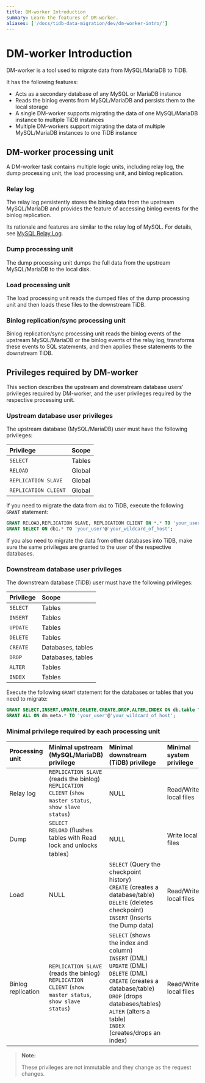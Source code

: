 ```yaml
---
title: DM-worker Introduction
summary: Learn the features of DM-worker.
aliases: ['/docs/tidb-data-migration/dev/dm-worker-intro/']
---
```


# DM-worker Introduction

DM-worker is a tool used to migrate data from MySQL/MariaDB to TiDB.

It has the following features:

- Acts as a secondary database of any MySQL or MariaDB instance
- Reads the binlog events from MySQL/MariaDB and persists them to the local storage
- A single DM-worker supports migrating the data of one MySQL/MariaDB instance to multiple TiDB instances
- Multiple DM-workers support migrating the data of multiple MySQL/MariaDB instances to one TiDB instance

## DM-worker processing unit

A DM-worker task contains multiple logic units, including relay log, the dump processing unit, the load processing unit, and binlog replication.

### Relay log

The relay log persistently stores the binlog data from the upstream MySQL/MariaDB and provides the feature of accessing binlog events for the binlog replication.

Its rationale and features are similar to the relay log of MySQL. For details, see [MySQL Relay Log](https://dev.mysql.com/doc/refman/8.0/en/replica-logs-relaylog.html).

### Dump processing unit

The dump processing unit dumps the full data from the upstream MySQL/MariaDB to the local disk.

### Load processing unit

The load processing unit reads the dumped files of the dump processing unit and then loads these files to the downstream TiDB.

### Binlog replication/sync processing unit

Binlog replication/sync processing unit reads the binlog events of the upstream MySQL/MariaDB or the binlog events of the relay log, transforms these events to SQL statements, and then applies these statements to the downstream TiDB.

## Privileges required by DM-worker

This section describes the upstream and downstream database users' privileges required by DM-worker, and the user privileges required by the respective processing unit.

### Upstream database user privileges

The upstream database (MySQL/MariaDB) user must have the following privileges:

| Privilege | Scope |
|:----|:----|
| `SELECT` | Tables |
| `RELOAD` | Global |
| `REPLICATION SLAVE` | Global |
| `REPLICATION CLIENT` | Global |

If you need to migrate the data from `db1` to TiDB, execute the following `GRANT` statement:

```sql
GRANT RELOAD,REPLICATION SLAVE, REPLICATION CLIENT ON *.* TO 'your_user'@'your_wildcard_of_host';
GRANT SELECT ON db1.* TO 'your_user'@'your_wildcard_of_host';
```

If you also need to migrate the data from other databases into TiDB, make sure the same privileges are granted to the user of the respective databases.

### Downstream database user privileges

The downstream database (TiDB) user must have the following privileges:

| Privilege | Scope |
|:----|:----|
| `SELECT` | Tables |
| `INSERT` | Tables |
| `UPDATE` | Tables |
| `DELETE` | Tables |
| `CREATE` | Databases, tables |
| `DROP` | Databases, tables |
| `ALTER` | Tables |
| `INDEX` | Tables |

Execute the following `GRANT` statement for the databases or tables that you need to migrate:

```sql
GRANT SELECT,INSERT,UPDATE,DELETE,CREATE,DROP,ALTER,INDEX ON db.table TO 'your_user'@'your_wildcard_of_host';
GRANT ALL ON dm_meta.* TO 'your_user'@'your_wildcard_of_host';
```

### Minimal privilege required by each processing unit

| Processing unit | Minimal upstream (MySQL/MariaDB) privilege | Minimal downstream (TiDB) privilege | Minimal system privilege |
|:----|:--------------------|:------------|:----|
| Relay log | `REPLICATION SLAVE` (reads the binlog)<br/>`REPLICATION CLIENT` (`show master status`, `show slave status`) | NULL | Read/Write local files |
| Dump | `SELECT`<br/>`RELOAD` (flushes tables with Read lock and unlocks tables）| NULL | Write local files |
| Load | NULL | `SELECT` (Query the checkpoint history)<br/>`CREATE` (creates a database/table)<br/>`DELETE` (deletes checkpoint)<br/>`INSERT` (Inserts the Dump data) | Read/Write local files |
| Binlog replication | `REPLICATION SLAVE` (reads the binlog)<br/>`REPLICATION CLIENT` (`show master status`, `show slave status`) | `SELECT` (shows the index and column)<br/>`INSERT` (DML)<br/>`UPDATE` (DML)<br/>`DELETE` (DML)<br/>`CREATE` (creates a database/table)<br/>`DROP` (drops databases/tables)<br/>`ALTER` (alters a table)<br/>`INDEX` (creates/drops an index)| Read/Write local files |

> **Note:**
>
> These privileges are not immutable and they change as the request changes.

